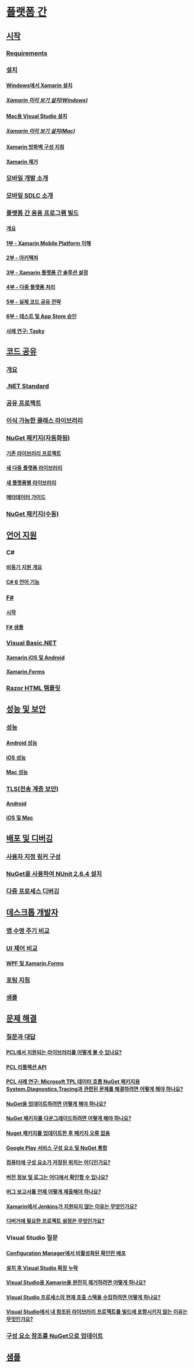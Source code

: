 # [플랫폼 간](index.yml)
## [시작](get-started/index.md)
### [Requirements](get-started/requirements.md)
### [설치](get-started/installation/index.md)
#### [Windows에서 Xamarin 설치](get-started/installation/windows.md)
##### [Xamarin 미리 보기 설치(Windows)](get-started/installation/windows-preview.md)
#### [Mac용 Visual Studio 설치](/visualstudio/mac/installation/)
##### [Xamarin 미리 보기 설치(Mac)](/visualstudio/mac/update/)
#### [Xamarin 방화벽 구성 지침](get-started/installation/firewall.md)
#### [Xamarin 제거](get-started/installation/uninstalling-xamarin.md)
### [모바일 개발 소개](get-started/introduction-to-mobile-development.md)
### [모바일 SDLC 소개](get-started/introduction-to-mobile-sdlc.md)

### [플랫폼 간 응용 프로그램 빌드](app-fundamentals/building-cross-platform-applications/index.md)
#### [개요](app-fundamentals/building-cross-platform-applications/overview.md)
#### [1부 - Xamarin Mobile Platform 이해](app-fundamentals/building-cross-platform-applications/understanding-the-xamarin-mobile-platform.md)
#### [2부 - 아키텍처](app-fundamentals/building-cross-platform-applications/architecture.md)
#### [3부 - Xamarin 플랫폼 간 솔루션 설정](app-fundamentals/building-cross-platform-applications/setting-up-a-xamarin-cross-platform-solution.md)
#### [4부 - 다중 플랫폼 처리](app-fundamentals/building-cross-platform-applications/platform-divergence-abstraction-divergent-implementation.md)
#### [5부 - 실제 코드 공유 전략](app-fundamentals/building-cross-platform-applications/practical-code-sharing-strategies.md)
#### [6부 - 테스트 및 App Store 승인](app-fundamentals/building-cross-platform-applications/testing-and-app-store-approvals.md)
#### [사례 연구: Tasky](app-fundamentals/building-cross-platform-applications/case-study-tasky.md)

## [코드 공유](app-fundamentals/index.md)
### [개요](app-fundamentals/code-sharing.md)
### [.NET Standard](app-fundamentals/net-standard.md)
### [공유 프로젝트](app-fundamentals/shared-projects.md)
### [이식 가능한 클래스 라이브러리](app-fundamentals/pcl.md)
### [NuGet 패키지(자동화됨)](app-fundamentals/nuget-multiplatform-libraries/index.md)
#### [기존 라이브러리 프로젝트](app-fundamentals/nuget-multiplatform-libraries/existing-library.md)
#### [새 다중 플랫폼 라이브러리](app-fundamentals/nuget-multiplatform-libraries/single-codebase.md)
#### [새 플랫폼별 라이브러리](app-fundamentals/nuget-multiplatform-libraries/platform-specific.md)
#### [메타데이터 가이드](app-fundamentals/nuget-multiplatform-libraries/metadata.md)
### [NuGet 패키지(수동)](app-fundamentals/nuget-manual.md)

## [언어 지원](platform/index.md)

### C#
#### [비동기 지원 개요](platform/async.md)
#### [C# 6 언어 기능](platform/csharp-six.md)
### [F#](platform/fsharp/index.md)
#### [시작](platform/fsharp/overview.md)
#### [F# 샘플](platform/fsharp/samples.md)
### [Visual Basic.NET](platform/visual-basic/index.md)
#### [Xamarin iOS 및 Android](platform/visual-basic/native-apps.md)
#### [Xamarin.Forms](platform/visual-basic/xamarin-forms.md)
### [Razor HTML 템플릿](platform/razor-html-templates/index.md)

## [성능 및 보안](deploy-test/performance.md)
### [성능](deploy-test/memory-perf-best-practices.md)
#### [Android 성능](~/android/deploy-test/performance.md?context=xamarin/cross-platform)
#### [iOS 성능](~/ios/deploy-test/performance.md?context=xamarin/cross-platform)
#### [Mac 성능](~/mac/deploy-test/performance.md?context=xamarin/cross-platform)
### [TLS(전송 계층 보안)](app-fundamentals/transport-layer-security.md)
#### [Android](~/android/app-fundamentals/http-stack.md?context=xamarin/cross-platform)
#### [iOS 및 Mac](~/cross-platform/macios/http-stack.md?context=xamarin/cross-platform)
## [배포 및 디버깅](deploy-test/index.md)
### [사용자 지정 링커 구성](deploy-test/linker.md)
### [NuGet을 사용하여 NUnit 2.6.4 설치](deploy-test/installing-nunit-using-nuget.md)
### [다중 프로세스 디버깅](deploy-test/multi-process-debugging.md)

## [데스크톱 개발자](desktop/index.md)
### [앱 수명 주기 비교](desktop/lifecycle.md)
### [UI 제어 비교](desktop/controls/index.md)
#### [WPF 및 Xamarin.Forms](desktop/controls/wpf.md)
### [포팅 지침](desktop/porting.md)
### [샘플](desktop/samples.md)

## [문제 해결](troubleshooting/index.md)
### [질문과 대답](troubleshooting/questions/index.md)
#### [PCL에서 지원되는 라이브러리를 어떻게 볼 수 있나요?](troubleshooting/questions/pcl-support-libraries.md)
#### [PCL 리플렉션 API](troubleshooting/questions/pcl-reflection.md)
#### [PCL 사례 연구: Microsoft TPL 데이터 흐름 NuGet 패키지용 System.Diagnostics.Tracing과 관련된 문제를 해결하려면 어떻게 해야 하나요?](troubleshooting/questions/pcl-case-study.md)
#### [NuGet을 업데이트하려면 어떻게 해야 하나요?](troubleshooting/questions/nuget-update.md)
#### [NuGet 패키지를 다운그레이드하려면 어떻게 해야 하나요?](troubleshooting/questions/nuget-package-downgrade.md)
#### [Nuget 패키지를 업데이트한 후 패키지 오류 없음](troubleshooting/questions/nuget-packages-missing.md)
#### [Google Play 서비스 구성 요소 및 NuGet 통합](troubleshooting/questions/gps-components-nuget.md)
#### [컴퓨터에 구성 요소가 저장된 위치는 어디인가요?](troubleshooting/questions/component-storage.md)
#### [버전 정보 및 로그는 어디에서 확인할 수 있나요?](troubleshooting/questions/version-logs.md)
#### [버그 보고서를 언제 어떻게 제출해야 하나요?](troubleshooting/questions/howto-file-bug.md)
#### [Xamarin에서 Jenkins가 지원되지 않는 이유는 무엇인가요?](troubleshooting/questions/xamarin-jenkins.md)
#### [디버거에 필요한 프로젝트 설정은 무엇인가요?](troubleshooting/questions/debugger-settings.md)

### Visual Studio 질문
#### [Configuration Manager에서 비활성화된 확인란 배포](troubleshooting/questions/deploy-checkboxes.md)
#### [설치 후 Visual Studio 확장 누락](troubleshooting/questions/missing-vs-extensions.md)
#### [Visual Studio용 Xamarin을 완전히 제거하려면 어떻게 하나요?](troubleshooting/questions/uninstall-xamarin-vs.md)
#### [Visual Studio 프로세스의 현재 호출 스택을 수집하려면 어떻게 하나요?](troubleshooting/questions/vs-callstack.md)
#### [Visual Studio에서 내 참조된 라이브러리 프로젝트를 빌드에 포함시키지 않는 이유는 무엇인가요?](troubleshooting/questions/vs-config-manager.md)

### [구성 요소 참조를 NuGet으로 업데이트](troubleshooting/component-nuget.md)
## [샘플](samples/index.yml)

